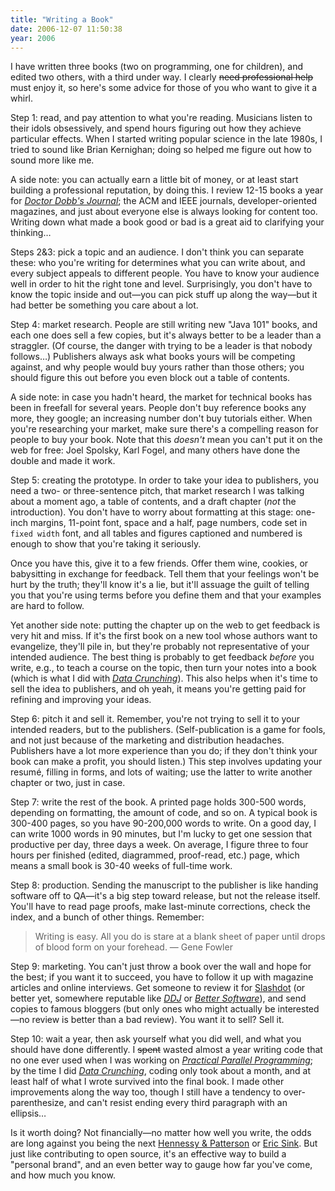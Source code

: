 ```yaml
---
title: "Writing a Book"
date: 2006-12-07 11:50:38
year: 2006
---
```

I have written three books (two on programming, one for children), and edited two others, with a third under way.  I clearly <strike>need professional help</strike> must enjoy it, so here's some advice for those of you who want to give it a whirl.

Step 1: read, and pay attention to what you're reading.  Musicians listen to their idols obsessively, and spend hours figuring out how they achieve particular effects.  When I started writing popular science in the late 1980s, I tried to sound like Brian Kernighan; doing so helped me figure out how to sound more like me.

A side note: you can actually earn a little bit of money, or at least start building a professional reputation, by doing this.  I review 12-15 books a year for <a href="http://www.ddj.com"><cite>Doctor Dobb's Journal</cite></a>; the ACM and IEEE journals, developer-oriented magazines, and just about everyone else is always looking for content too.  Writing down what made a book good or bad is a great aid to clarifying your thinking…

Steps 2&3: pick a topic and an audience.  I don't think you can separate these: who you're writing for determines what you can write about, and every subject appeals to different people.  You have to know your audience well in order to hit the right tone and level. Surprisingly, you don't have to know the topic inside and out—you can pick stuff up along the way—but it had better be something you care about a lot.

Step 4: market research.  People are still writing new "Java 101" books, and each one does sell a few copies, but it's always better to be a leader than a straggler.  (Of course, the danger with trying to be a leader is that nobody follows…)  Publishers always ask what books yours will be competing against, and why people would buy yours rather than those others; you should figure this out before you even block out a table of contents.

A side note: in case you hadn't heard, the market for technical books has been in freefall for several years.  People don't buy reference books any more, they google; an increasing number don't buy tutorials either.  When you're researching your market, make sure there's a compelling reason for people to buy your book.  Note that this <em>doesn't</em> mean you can't put it on the web for free: Joel Spolsky, Karl Fogel, and many others have done the double and made it work.

Step 5: creating the prototype.  In order to take your idea to publishers, you need a two- or three-sentence pitch, that market research I was talking about a moment ago, a table of contents, and a draft chapter (<em>not</em> the introduction).  You don't have to worry about formatting at this stage: one-inch margins, 11-point font, space and a half, page numbers, code set in <code>fixed width</code> font, and all tables and figures captioned and numbered is enough to show that you're taking it seriously.

Once you have this, give it to a few friends.  Offer them wine, cookies, or babysitting in exchange for feedback.  Tell them that your feelings won't be hurt by the truth; they'll know it's a lie, but it'll assuage the guilt of telling you that you're using terms before you define them and that your examples are hard to follow.

Yet another side note: putting the chapter up on the web to get feedback is very hit and miss.  If it's the first book on a new tool whose authors want to evangelize, they'll pile in, but they're probably not representative of your intended audience.  The best thing is probably to get feedback <em>before</em> you write, e.g., to teach a course on the topic, then turn your notes into a book (which is what I did with <a href="http://www.amazon.com/Data-Crunching-Everyday-Problems-Python/dp/0974514071"><cite>Data Crunching</cite></a>).  This also helps when it's time to sell the idea to publishers, and oh yeah, it means you're getting paid for refining and improving your ideas.

Step 6: pitch it and sell it.  Remember, you're not trying to sell it to your intended readers, but to the publishers.  (Self-publication is a game for fools, and not just because of the marketing and distribution headaches.  Publishers have a lot more experience than you do; if they don't think your book can make a profit, you should listen.)  This step involves updating your resumé, filling in forms, and lots of waiting; use the latter to write another chapter or two, just in case.

Step 7: write the rest of the book.  A printed page holds 300-500 words, depending on formatting, the amount of code, and so on.  A typical book is 300-400 pages, so you have 90-200,000 words to write. On a good day, I can write 1000 words in 90 minutes, but I'm lucky to get one session that productive per day, three days a week.  On average, I figure three to four hours per finished (edited, diagrammed, proof-read, etc.) page, which means a small book is 30-40 weeks of full-time work.

Step 8: production.  Sending the manuscript to the publisher is like handing software off to QA—it's a big step toward release, but not the release itself.  You'll have to read page proofs, make last-minute corrections, check the index, and a bunch of other things.  Remember:
<blockquote>Writing is easy. All you do is stare at a blank sheet of paper until drops of blood form on your forehead.
— Gene Fowler</blockquote>
Step 9: marketing.  You can't just throw a book over the wall and hope for the best; if you want it to succeed, you have to follow it up with magazine articles and online interviews.  Get someone to review it for <a href="http://www.slashdot.org">Slashdot</a> (or better yet, somewhere reputable like <a href="http://www.ddj.com"><cite>DDJ</cite></a> or <a href="http://www.stickyminds.com/BetterSoftware/magazine.asp"><cite>Better Software</cite></a>), and send copies to famous bloggers (but only ones who might actually be interested—no review is better than a bad review).  You want it to sell?  Sell it.

Step 10: wait a year, then ask yourself what you did well, and what you should have done differently.  I <strike>spent</strike> wasted almost a year writing code that no one ever used when I was working on <a href="http://www.amazon.com/Practical-Programming-Scientific-Engineering-Computation/dp/0262231867"><cite>Practical Parallel Programming</cite></a>; by the time I did <a href="http://www.amazon.com/Data-Crunching-Everyday-Problems-Python/dp/0974514071"><cite>Data Crunching</cite></a>, coding only took about a month, and at least half of what I wrote survived into the final book.  I made other improvements along the way too, though I still have a tendency to over-parenthesize, and can't resist ending every third paragraph with an ellipsis…

Is it worth doing?  Not financially—no matter how well you write, the odds are long against you being the next <a href="http://www.amazon.com/Computer-Architecture-Fourth-Quantitative-Approach/dp/0123704901">Hennessy & Patterson</a> or <a href="http://www.amazon.com/Eric-Business-Software-Experts-Voice/dp/1590596234">Eric Sink</a>.  But just like contributing to open source, it's an effective way to build a "personal brand", and an even better way to gauge how far you've come, and how much you know.
